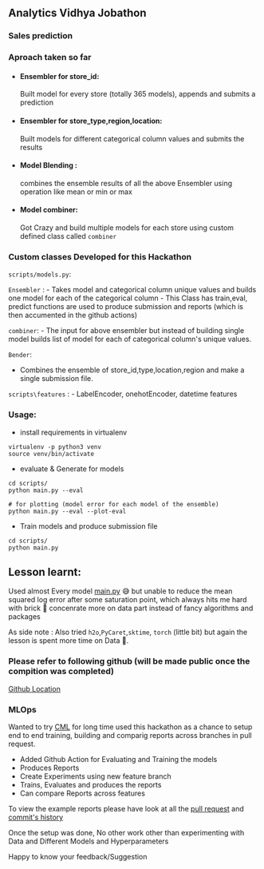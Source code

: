 ## Analytics Vidhya Jobathon

### Sales prediction

### Aproach taken so far

- #### Ensembler  for store_id:
    Built model for every store (totally 365 models), appends and submits a prediction

- #### Ensembler for store_type,region,location:
    Built models for different categorical column values and submits the results

- #### Model Blending :
   combines the ensemble results of all the above Ensembler using operation like mean or min or max

- #### Model combiner:
    Got Crazy and build multiple models for each store using custom defined class called `combiner`
   
### Custom classes Developed for this Hackathon

`scripts/models.py`:

`Ensembler` :
    - Takes model and categorical column unique values and builds one model for each of the categorical column
    - This Class has train,eval, predict functions are used to produce submission and reports (which is then accumented in the github actions)

`combiner`:
    - The input for above ensembler but instead of building single model builds list of model for each of categorical column's unique values.

`Bender`:
   - Combines the ensemble of store_id,type,location,region and make a single submission file.
       
`scripts\features` :
    - LabelEncoder, onehotEncoder, datetime features

### Usage:

- install requirements in virtualenv 
```
virtualenv -p python3 venv
source venv/bin/activate
```
- evaluate & Generate for  models

```
cd scripts/
python main.py --eval

# for plotting (model error for each model of the ensemble)
python main.py --eval --plot-eval
```
- Train models and produce submission file

```
cd scripts/
python main.py
```



## Lesson learnt: 
Used almost Every model [main.py](https://github.com/rajagurunath/AV-Hackathon/blob/feature/decisiontree/scripts/main.py#L9-L18) 😅 but 
unable to reduce the mean squared log error after some saturation point, which always hits me hard 
with brick 🧱 concenrate more on data part instead of fancy algorithms
and packages
    
As side note : Also tried `h2o`,`PyCaret`,`sktime`, `torch` (little bit) but again the lesson is spent more time on Data 🧱.

### Please refer to following github (will be made public once the compition was completed) 

[Github Location ](https://github.com/rajagurunath/AV-Hackathon)

### MLOps

Wanted to try [CML](https://cml.dev/) for long time used this hackathon as a chance to setup end to end training, 
building and comparig reports across branches in pull request.

- Added Github Action for Evaluating and Training the models
- Produces Reports
- Create Experiments using new feature branch
- Trains, Evaluates and produces the reports
- Can compare Reports across features

To view the example reports please have look at all the [pull request](https://github.com/rajagurunath/AV-Hackathon/pulls?q=) and [commit's history](https://github.com/rajagurunath/AV-Hackathon/commits/main)

Once the setup was done, No other work other than experimenting with Data and Different Models and Hyperparameters



Happy to know your feedback/Suggestion

